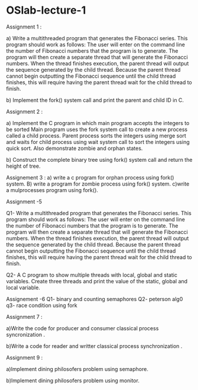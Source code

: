 # OSlab-lecture-1

Assignment 1 :

a) Write a multithreaded program that generates the Fibonacci series. This program should work as follows: The user will enter on the command line the number of Fibonacci numbers that the program is to generate. The program will then create a separate thread that will generate the Fibonacci numbers. When the thread finishes execution, the parent thread will output the sequence generated by the child thread. Because the parent thread cannot begin outputting the Fibonacci sequence until the child thread finishes, this will require having the parent thread wait for the child thread to finish.

b) Implement the fork() system call and print the parent and child ID in C.

Assignment 2 :

a) Implement the C program in which main program accepts the integers to be sorted Main program uses the fork system call to create a new process called a child process. Parent process sorts the integers using merge sort and waits for child process using wait system call to sort the integers using quick sort. Also demonstrate zombie and orphan states.

b) Construct the complete binary tree using fork() system call and return the height of tree.

Assignement 3 :
a) write a c program for orphan process using fork() system.
B) write a program for zombie process using fork() system.
c)write a mulprocesses program using fork().


Assignment -5

 Q1- Write a multithreaded program that generates the Fibonacci series. This program should work as follows:
 The user will enter on the command line the number of Fibonacci numbers that the program is to generate.
 The program will then create a separate thread that will generate the Fibonacci numbers.
 When the thread finishes execution, the parent thread will output the sequence generated by the child thread.
 Because the parent thread cannot begin outputting the Fibonacci sequence until the child thread finishes, 
this will require having the parent thread wait for the child thread to finish.


 Q2- A C program to show multiple threads with local, global and static variables.
 Create three threads and print the value of the static, global and local variable.
 
 Assignement -6
 Q1- binary and counting semaphores
 Q2- peterson alg0
 q3- race condition using fork
 
 Assignment 7 :

a)Write the code for producer and consumer classical process syncronization .

b)Write a code for reader and writter classical process synchronization .

Assignment 9 :

a)Implement dining philosofers problem using semaphore.

b)Implement dining philosofers problem using monitor.

